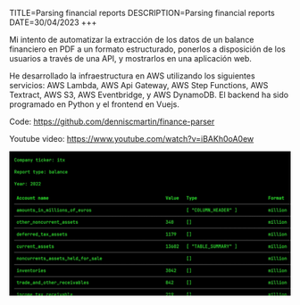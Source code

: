 TITLE=Parsing financial reports
DESCRIPTION=Parsing financial reports
DATE=30/04/2023
+++

Mi intento de automatizar la extracción de los datos de un balance financiero en PDF a un formato estructurado, ponerlos a disposición de los usuarios a través de una API, y mostrarlos en una aplicación web.

He desarrollado la infraestructura en AWS utilizando los siguientes servicios: AWS Lambda, AWS Api Gateway, AWS Step Functions, AWS Textract, AWS S3, AWS Eventbridge, y AWS DynamoDB. El backend ha sido programado en Python y el frontend en Vuejs.

Code: <https://github.com/denniscmartin/finance-parser>

Youtube video: <https://www.youtube.com/watch?v=iBAKh0oA0ew>

![Frontend](./images/parsing-financial-reports.png)
